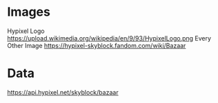 # Images

Hypixel Logo
https://upload.wikimedia.org/wikipedia/en/9/93/HypixelLogo.png
Every Other Image
https://hypixel-skyblock.fandom.com/wiki/Bazaar

# Data

https://api.hypixel.net/skyblock/bazaar
